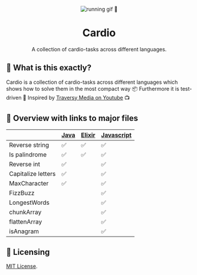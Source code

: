 <p align="center"><a><img src="https://media0.giphy.com/media/JRlqKEzTDKci5JPcaL/200.gif" alt="running gif 🏃"/></a></p>

<h1 align="center">Cardio</h1>
<p align="center">A collection of cardio-tasks across different languages.</p>

## 🙉 What is this exactly?

Cardio is a collection of cardio-tasks across different languages which shows how to solve them in the most compact way 📦 Furthermore it is test-driven 🧪 Inspired by [Traversy Media on Youtube](https://www.youtube.com/watch?v=M2bJBuaOeOQ) 📺

## 📄 Overview with links to major files

||[Java](java-cardio/src/test/java/app/AppTest.java) | [Elixir](elixir-cardio/lib/elixir_cardio.ex) | [Javascript](javascript-cardio/test.js)|
|--------------------|------|--------|--------|
| Reverse string     |✅|✅|✅|
| Is palindrome      |✅|✅|✅|
| Reverse int        |✅| |✅|
| Capitalize letters |✅| |✅|
| MaxCharacter       |✅| |✅|
| FizzBuzz           | | |✅|
| LongestWords       | | |✅|
| chunkArray         | | |✅|
| flattenArray       | | |✅|
| isAnagram          | | |✅|

## 📜 Licensing

[MIT License](LICENSE).
